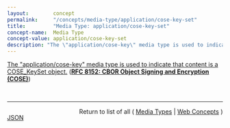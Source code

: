 ```yaml
---
layout:        concept
permalink:     "/concepts/media-type/application/cose-key-set"
title:         "Media Type: application/cose-key-set"
concept-name:  Media Type
concept-value: application/cose-key-set
description: "The \"application/cose-key\" media type is used to indicate that content is a COSE_KeySet object."
---
```


[The "application/cose-key" media type is used to indicate that content is a COSE_KeySet object.](http://tools.ietf.org/html/rfc8152#section-16.9.2 "Read documentation for Media Type &#34;application/cose-key-set&#34;") (**[RFC 8152: CBOR Object Signing and Encryption (COSE)](/specs/IETF/RFC/8152 "Concise Binary Object Representation (CBOR) is a data format designed for small code size and small message size. There is a need for the ability to have basic security services defined for this data format. This document defines the CBOR Object Signing and Encryption (COSE) protocol. This specification describes how to create and process signatures, message authentication codes, and encryption using CBOR for serialization. This specification additionally describes how to represent cryptographic keys using CBOR.")**)

<br/>
<hr/>

<p style="float : left"><a href="./application/cose-key-set.json" title="JSON representing this particular Web Concept value">JSON</a></p>
<p style="text-align: right">Return to list of all ( <a href="../media-type/">Media Types</a> | <a href="../">Web Concepts</a> )</p>
